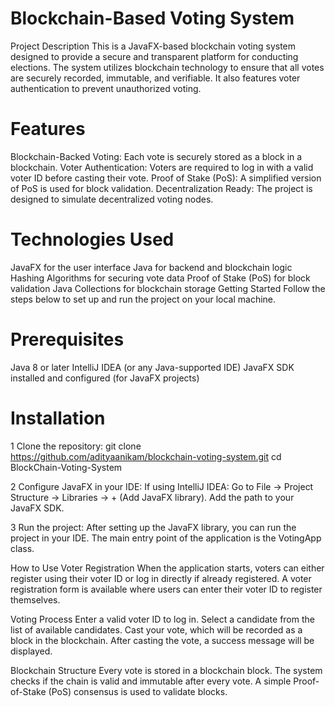

# Blockchain-Based Voting System
Project Description
This is a JavaFX-based blockchain voting system designed to provide a secure and transparent platform for conducting elections. The system utilizes blockchain technology to ensure that all votes are securely recorded, immutable, and verifiable. It also features voter authentication to prevent unauthorized voting.

# Features
Blockchain-Backed Voting: Each vote is securely stored as a block in a blockchain.
Voter Authentication: Voters are required to log in with a valid voter ID before casting their vote.
Proof of Stake (PoS): A simplified version of PoS is used for block validation.
Decentralization Ready: The project is designed to simulate decentralized voting nodes.
# Technologies Used
JavaFX for the user interface
Java for backend and blockchain logic
Hashing Algorithms for securing vote data
Proof of Stake (PoS) for block validation
Java Collections for blockchain storage
Getting Started
Follow the steps below to set up and run the project on your local machine.

# Prerequisites
Java 8 or later
IntelliJ IDEA (or any Java-supported IDE)
JavaFX SDK installed and configured (for JavaFX projects)

# Installation
1 Clone the repository:
git clone https://github.com/adityaanikam/blockchain-voting-system.git
cd BlockChain-Voting-System

2 Configure JavaFX in your IDE:
If using IntelliJ IDEA:
Go to File -> Project Structure -> Libraries -> + (Add JavaFX library).
Add the path to your JavaFX SDK.

3 Run the project:
After setting up the JavaFX library, you can run the project in your IDE.
The main entry point of the application is the VotingApp class.

How to Use
Voter Registration
When the application starts, voters can either register using their voter ID or log in directly if already registered.
A voter registration form is available where users can enter their voter ID to register themselves.

Voting Process
Enter a valid voter ID to log in.
Select a candidate from the list of available candidates.
Cast your vote, which will be recorded as a block in the blockchain.
After casting the vote, a success message will be displayed.

Blockchain Structure
Every vote is stored in a blockchain block.
The system checks if the chain is valid and immutable after every vote.
A simple Proof-of-Stake (PoS) consensus is used to validate blocks.
